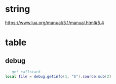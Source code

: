 # string

https://www.lua.org/manual/5.1/manual.html#5.4

# table

## debug

```lua
-- get callstack
local file = debug.getinfo(1, "S").source:sub(2)
```

